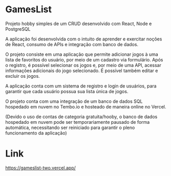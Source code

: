 # GamesList
Projeto hobby simples de um CRUD desenvolvido com React, Node e PostgreSQL

A aplicação foi desenvolvida com o intuito de aprender e exercitar noções de React, consumo de APIs e integração com banco de dados.

O projeto consiste em uma aplicação que permite adicionar jogos à uma lista de favoritos do usuário, por meio de um cadastro via formulário. Após o registro, é possível selecionar os jogos e, por meio de uma API, acessar informações adicionais do jogo selecionado. É possível também editar e excluir os jogos.

A aplicação conta com um sistema de registro e login de usuários, para garantir que cada usuário possua sua lista única de jogos.

O projeto conta com uma integração de um banco de dados SQL hospedado em nuvem no Tembo.io e hosteado de maneira online no Vercel.

(Devido o uso de contas de categoria gratuita/hooby, o banco de dados hospedado em nuvem pode ser temporariamente pausado de forma automática, necessitando ser reiniciado para garantir o pleno funcionamento da aplicação)

# Link
https://gameslist-two.vercel.app/
